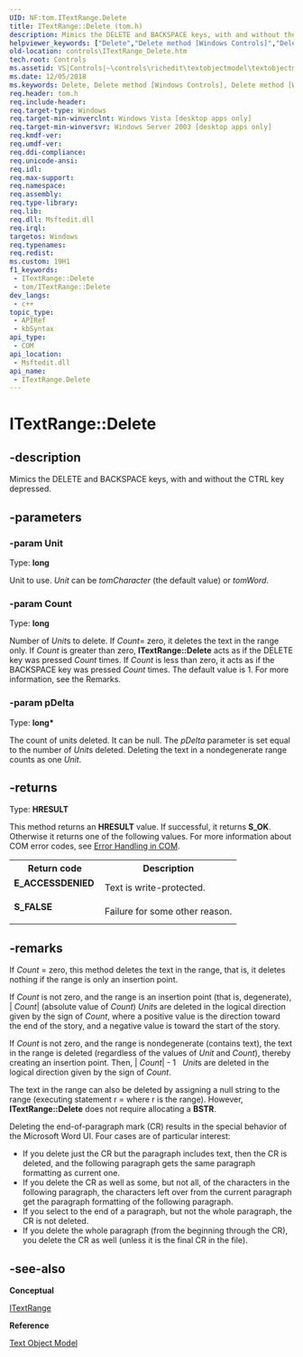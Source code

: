 ```yaml
---
UID: NF:tom.ITextRange.Delete
title: ITextRange::Delete (tom.h)
description: Mimics the DELETE and BACKSPACE keys, with and without the CTRL key depressed.
helpviewer_keywords: ["Delete","Delete method [Windows Controls]","Delete method [Windows Controls]","ITextRange interface","ITextRange interface [Windows Controls]","Delete method","ITextRange.Delete","ITextRange::Delete","_win32_ITextRange_Delete","_win32_ITextRange_Delete_cpp","controls.ITextRange_Delete","controls._win32_ITextRange_Delete","tom/ITextRange::Delete"]
old-location: controls\ITextRange_Delete.htm
tech.root: Controls
ms.assetid: VS|Controls|~\controls\richedit\textobjectmodel\textobjectmodelreference\textobjectmodelinterfaces\delete.htm
ms.date: 12/05/2018
ms.keywords: Delete, Delete method [Windows Controls], Delete method [Windows Controls],ITextRange interface, ITextRange interface [Windows Controls],Delete method, ITextRange.Delete, ITextRange::Delete, _win32_ITextRange_Delete, _win32_ITextRange_Delete_cpp, controls.ITextRange_Delete, controls._win32_ITextRange_Delete, tom/ITextRange::Delete
req.header: tom.h
req.include-header: 
req.target-type: Windows
req.target-min-winverclnt: Windows Vista [desktop apps only]
req.target-min-winversvr: Windows Server 2003 [desktop apps only]
req.kmdf-ver: 
req.umdf-ver: 
req.ddi-compliance: 
req.unicode-ansi: 
req.idl: 
req.max-support: 
req.namespace: 
req.assembly: 
req.type-library: 
req.lib: 
req.dll: Msftedit.dll
req.irql: 
targetos: Windows
req.typenames: 
req.redist: 
ms.custom: 19H1
f1_keywords:
 - ITextRange::Delete
 - tom/ITextRange::Delete
dev_langs:
 - c++
topic_type:
 - APIRef
 - kbSyntax
api_type:
 - COM
api_location:
 - Msftedit.dll
api_name:
 - ITextRange.Delete
---
```


# ITextRange::Delete


## -description

Mimics the DELETE and BACKSPACE keys, with and without the CTRL key depressed.

## -parameters

### -param Unit

Type: <b>long</b>

Unit to use. 
					<i>Unit</i> can be <i>tomCharacter</i> (the default value) or <i>tomWord</i>.

### -param Count

Type: <b>long</b>

Number of 
					<i>Unit</i>s to delete. If 
					<i>Count</i>= zero, it deletes the text in the range only. If 
					<i>Count</i> is greater than zero, <b>ITextRange::Delete</b> acts as if the DELETE key was pressed 
					<i>Count</i> times. If 
					<i>Count</i> is less than zero, it acts as if the BACKSPACE key was pressed 
					<i>Count</i> times. The default value is 1. For more information, see the Remarks.

### -param pDelta

Type: <b>long*</b>

The count of units deleted. It can be null. The
					<i>pDelta</i> parameter is set equal to the number of 
					<i>Unit</i>s deleted. Deleting the text in a nondegenerate range counts as one 
					<i>Unit</i>.

## -returns

Type: <b>HRESULT</b>

This method returns an 
						<b>HRESULT</b> value. If successful, it returns <b>S_OK</b>. Otherwise it returns one of the following values. For more information about COM error codes, see <a href="https://docs.microsoft.com/windows/desktop/com/error-handling-in-com">Error Handling in COM</a>.

<table>
<tr>
<th>Return code</th>
<th>Description</th>
</tr>
<tr>
<td width="40%">
<dl>
<dt><b>E_ACCESSDENIED</b></dt>
</dl>
</td>
<td width="60%">
Text is write-protected.

</td>
</tr>
<tr>
<td width="40%">
<dl>
<dt><b>S_FALSE</b></dt>
</dl>
</td>
<td width="60%">
Failure for some other reason.

</td>
</tr>
</table>

## -remarks

If 
				<i>Count</i> = zero, this method deletes the text in the range, that is, it deletes nothing if the range is only an insertion point. 

If 
				<i>Count</i> is not zero, and the range is an insertion point (that is, degenerate), |
				<i>Count</i>| (absolute value of 
				<i>Count</i>)
				<i>Unit</i>s are deleted in the logical direction given by the sign of 
				<i>Count</i>, where a positive value is the direction toward the end of the story, and a negative value is toward the start of the story. 

If 
				<i>Count</i> is not zero, and the range is nondegenerate (contains text), the text in the range is deleted (regardless of the values of 
				<i>Unit </i>and 
				<i>Count</i>), thereby creating an insertion point. Then, |
				<i>Count</i>| - 1
				 
				<i>Unit</i>s are deleted in the logical direction given by the sign of 
				<i>Count</i>. 

The text in the range can also be deleted by assigning a null string to the range (executing statement r = where r is the range). However, <b>ITextRange::Delete</b> does not require allocating a <b>BSTR</b>.

Deleting the end-of-paragraph mark (CR) results in the special behavior of the Microsoft Word UI. Four cases are of particular interest: 

<ul>
<li>If you delete just the CR but the paragraph includes text, then the CR is deleted, and the following paragraph gets the same paragraph formatting as current one. </li>
<li>If you delete the CR as well as some, but not all, of the characters in the following paragraph, the characters left over from the current paragraph get the paragraph formatting of the following paragraph. </li>
<li>If you select to the end of a paragraph, but not the whole paragraph, the CR is not deleted. </li>
<li>If you delete the whole paragraph (from the beginning through the CR), you delete the CR as well (unless it is the final CR in the file). </li>
</ul>

## -see-also

<b>Conceptual</b>



<a href="https://docs.microsoft.com/windows/desktop/api/tom/nn-tom-itextrange">ITextRange</a>



<b>Reference</b>



<a href="https://docs.microsoft.com/windows/desktop/Controls/text-object-model">Text Object Model</a>

